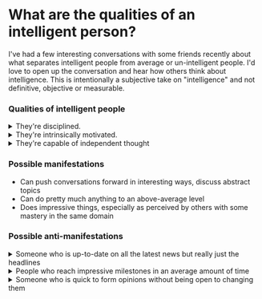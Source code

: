 # What are the qualities of an intelligent person?

I've had a few interesting conversations with some friends recently about what separates intelligent people from
average or un-intelligent people. I'd love to open up the conversation and hear how others think about intelligence.
This is intentionally a subjective take on "intelligence" and not definitive, objective or measurable.

### Qualities of intelligent people

<details>
<summary>They're disciplined.</summary>
<p style="margin-left: 1rem; margin-top: .25rem">
They recognize that mastery of anything requires dedicated and consistent effort, and consciously set aside time on a
regular basis to make growth and their goals possible.
<br />
</details>

<details>
<summary>They're intrinsically motivated.</summary>
<p style="margin-left: 1rem; margin-top: .25rem">
For example, to the casual bystander it's usually not possible to tell the difference between someone in the 5th or 1st 
percentile of a certain domain - meaning that external recognition has diminishing returns. So even though an 
intelligent person might enjoy sharing their goals and milestones with friends and others, intrinsic motivation is 
necessary to push yourself through trough(s) of despair. 
<br />
<br />
<img
    height="500"
    src="img_trough_of_despair.png"
    alt="Graph depicting wavy line where the dips are denoted as 'troughs of despair'" />
<br />
<br />
</details>

<details>
<summary>They're capable of independent thought</summary>
<p style="margin-left: 1rem; margin-top: .25rem">
With enough hand-holding, motivation and discipline, even the average can reach impressive milestones in due time. But
those who are able to form new thoughts/(re)discover new ideas on their own tend to progress, learn and master faster.
<br />
<br />
<img
    height="400"
    src="img_independent_thought.png"
    alt="Graph depicting wavy line where the dips are denoted as 'troughs of despair'" />
<br />
</details>

### Possible manifestations

- Can push conversations forward in interesting ways, discuss abstract topics
- Can do pretty much anything to an above-average level
- Does impressive things, especially as perceived by others with some mastery in the same domain

### Possible anti-manifestations

<details>
<summary>Someone who is up-to-date on all the latest news but really just the headlines</summary>
<p style="margin-left: 1rem; margin-top: .25rem">
Just considering many people are collectivized to make it as easy for you to stay up to date on the new, it seems like a
given that discipline and motivation aren't needed. Additionally, if you can't ever create and/or infer new information
on the topic (i.e. just rattle off the headlines), you're not really adding anything to the conversation, you're not 
having independent thoughts.
<br />
</details>

<details>
<summary>People who reach impressive milestones in an average amount of time</summary>
<p style="margin-left: 1rem; margin-top: .25rem">
My thinking here is that with enough discipline and motivation, anyone can achieve impressive things (like playing
the violin really well or solving a Rubik's Cube in under 10 seconds), but in order to reach these milestones in
impressive amounts of time you'll need independent thought
<br />
</details>

<details>
<summary>Someone who is quick to form opinions without being open to changing them</summary>
<p style="margin-left: 1rem; margin-top: .25rem">
It seems like the natural tendency for most people is to quickly form an opinion, so it follows that taking things
slow and challenging yourself take discipline and motivation. Of course, if you can't form "new" thoughts on your
own, it's hard to imagine being able to challenge your existing ones as well.
<br />
</details>

<div style="visibility: hidden">
<details>
<summary>Someone who does impressive things</summary>
<p style="margin-left: 1rem; margin-top: .25rem">
Especially as perceived by others with proficiency in the same domain.
<br />
</details>

<details>
<summary>Can push conversations forward in interesting ways, discuss abstract topics</summary>
<p style="margin-left: 1rem; margin-top: .25rem">
To me, this is the most interesting manifestation of an independent thinker. 
<br />
</details>

<details>
<summary>Can do pretty much anything to an above-average level</summary>
<p style="margin-left: 1rem; margin-top: .25rem">
<br />
</details>
</div>